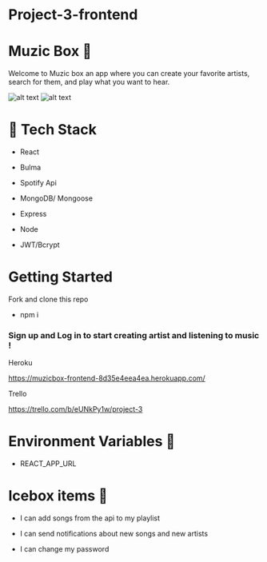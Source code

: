 # Project-3-frontend

# Muzic Box 🎵

Welcome to Muzic box an app where you can create your favorite artists, search for them, and play what you want to hear.

![alt text](<src/assets/Screenshot 2024-04-12 at 10.20.06 PM.png>)
![alt text](<src/assets/Screenshot 2024-04-12 at 10.33.14 PM.png>)


# 👾 Tech Stack

- React

- Bulma

- Spotify Api

- MongoDB/ Mongoose

- Express

- Node

- JWT/Bcrypt


# Getting Started 

 Fork and clone this repo 
- npm i 

### Sign up and Log in to start creating artist and listening to music !

Heroku 

https://muzicbox-frontend-8d35e4eea4ea.herokuapp.com/

Trello

https://trello.com/b/eUNkPy1w/project-3


# Environment Variables 🔑

- REACT_APP_URL



# Icebox items 🧊

- I can add songs from the api to my playlist

- I can send notifications about new songs and new artists

- I can change my password

